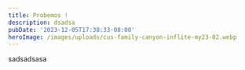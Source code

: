 ```yaml
---
title: Probemos !
description: dsadsa
pubDate: '2023-12-05T17:38:33-08:00'
heroImage: /images/uploads/cus-family-canyon-inflite-my23-02.webp
---
```

sadsadsasa
